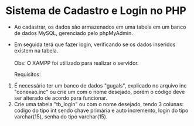 # Sistema de Cadastro e Login no PHP
- Ao cadastrar, os dados são armazenados em uma tabela em um banco de dados MySQL, gerenciado pelo phpMyAdmin.
- Em seguida terá que fazer login, verificando se os dados inseridos existem na tabela.<br/><br/>
  Obs: O XAMPP foi utilizado para realizar o servidor.
  
  Requisitos:
 1. É necessário ter um banco de dados "gugals", explicado no arquivo inc "conexao.inc" ou crie um com o nome desejado, porém o código deve ser alterado de acordo para funcionar.
 2. Crie uma tabela "tb_login" ou com o nome desejado, tendo 3 colunas: código do tipo int sendo chave primária e auto incremento, login do tipo varchar(15), senha do tipo varchar(15).
